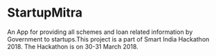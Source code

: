 ﻿# StartupMitra
An App for providing all schemes and loan related information by Government to startups.This project is a part of Smart India Hackathon 2018.
The Hackathon is on 30-31 March 2018.

